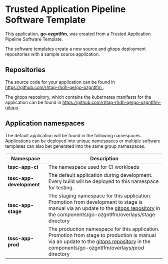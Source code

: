 # Trusted Application Pipeline Software Template

This application, **go-ozgntlfm**, was created from a Trusted Application Pipeline Software Template.

The software templates create a new source and gitops deployment repositories with a sample source application. 

## Repositories

The source code for your application can be found in [https://github.com/rhtap-rhdh-qe/go-ozgntlfm ](https://github.com/rhtap-rhdh-qe/go-ozgntlfm ).
 
The gitops repository, which contains the kubernetes manifests for the application can be found in 
[https://github.com/rhtap-rhdh-qe/go-ozgntlfm-gitops ](https://github.com/rhtap-rhdh-qe/go-ozgntlfm-gitops ) 

## Application namespaces 

The default application will be found in the following namespaces. Applications can be deployed into unique namespaces or multiple software templates can also bet generated into the same group namespaces.  

|  Namespace   |  Description   |  
| -------- | -------- |
| **tssc-app-ci** | The namespace used for CI workloads |
| **tssc-app-development** | The default application during development. Every build will be deployed to this namespace for testing. |
| **tssc-app-stage** | The staging namespace for this application. Promotion from development to stage is manual via an update to the [gitops repository](https://github.com/rhtap-rhdh-qe/go-ozgntlfm-gitops ) in the components/go-ozgntlfm/overlays/stage directory |
| **tssc-app-prod** | The production namespace for this application. Promotion from stage to production is manual via an update to the [gitops repository](https://github.com/rhtap-rhdh-qe/go-ozgntlfm-gitops ) in the components/go-ozgntlfm/overlays/prod directory |